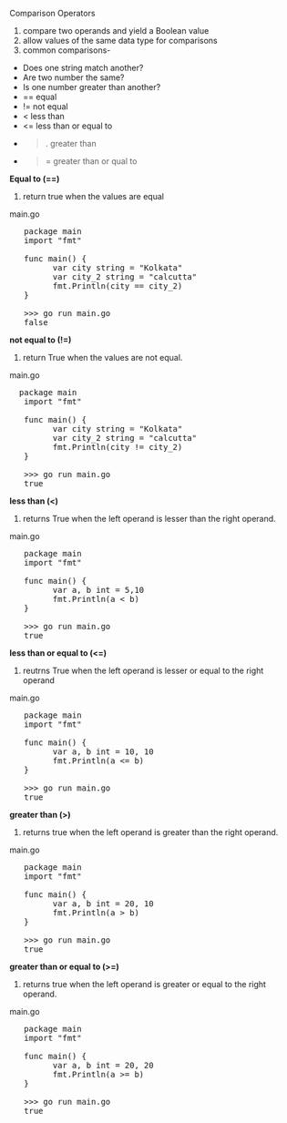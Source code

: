 Comparison Operators

1.  compare two operands and yield a Boolean value
2.  allow values of the same data type for comparisons
3.  common comparisons-
   + Does one string match another?
   + Are two number the same?
   + Is one number greater than another?
   + == equal
   + != not equal
   + < less than
   + <= less than or equal to
   + >. greater than
   + >= greater than or qual to
     
**Equal to (==)**

1. return true when the values are equal

main.go
<pre>
   package main
   import "fmt"

   func main() {
         var city string = "Kolkata"
         var city_2 string = "calcutta"
         fmt.Println(city == city_2)
   }

   >>> go run main.go
   false 
</pre>

**not equal to (!=)**

1. return True when the values are not equal.

main.go
<pre>
  package main
   import "fmt"

   func main() {
         var city string = "Kolkata"
         var city_2 string = "calcutta"
         fmt.Println(city != city_2)
   }

   >>> go run main.go
   true  
</pre>

**less than (<)**

1. returns True when the left operand is lesser than the right operand.

main.go
<pre>
   package main
   import "fmt"

   func main() {
         var a, b int = 5,10
         fmt.Println(a < b)
   }

   >>> go run main.go
   true  
</pre>

**less than or equal to (<=)**

1. reutrns True when the left operand is lesser or equal to the right operand

main.go
<pre>
   package main
   import "fmt"

   func main() {
         var a, b int = 10, 10
         fmt.Println(a <= b)
   }

   >>> go run main.go
   true  
</pre>

**greater than (>)**

1. returns true when the left operand is greater than the right operand.

main.go
<pre>
   package main
   import "fmt"

   func main() {
         var a, b int = 20, 10
         fmt.Println(a > b)
   }

   >>> go run main.go
   true  
</pre>

**greater than or equal to (>=)**

1. returns true when the left operand is greater or equal to the right operand.

main.go
<pre>
   package main
   import "fmt"

   func main() {
         var a, b int = 20, 20
         fmt.Println(a >= b)
   }

   >>> go run main.go
   true  
</pre>
